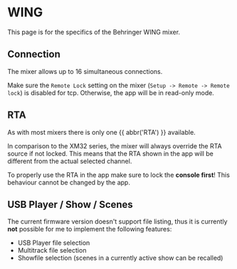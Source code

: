 # WING
This page is for the specifics of the Behringer WING mixer.

## Connection

The mixer allows up to 16 simultaneous connections.

Make sure the `Remote Lock` setting on the mixer (`Setup -> Remote -> Remote lock`) is disabled for tcp.
Otherwise, the app will be in read-only mode.

## RTA

As with most mixers there is only one {{ abbr('RTA') }} available.

In comparison to the XM32 series, the mixer will always override the RTA source if not locked.
This means that the RTA shown in the app will be different from the actual selected channel.

To properly use the RTA in the app make sure to lock the **console first**!
This behaviour cannot be changed by the app.

## USB Player / Show / Scenes

The current firmware version doesn't support file listing, thus it is currently **not**
possible for me to implement the following features:

- USB Player file selection
- Multitrack file selection
- Showfile selection (scenes in a currently active show can be recalled)

